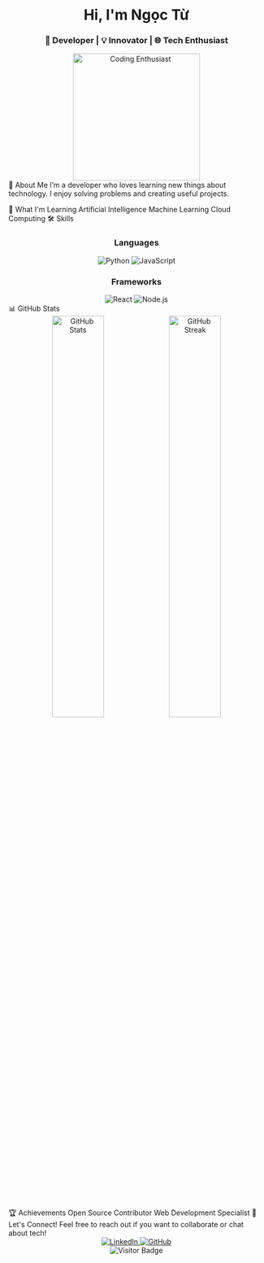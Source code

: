 <h1 align="center">Hi, I'm Ngọc Từ</h1> <h3 align="center">🚀 Developer | 💡 Innovator | 🌐 Tech Enthusiast</h3> <div align="center"> <img src="https://media.giphy.com/media/WUlplcMpOCEmTGBtBW/giphy.gif" width="250" height="250" alt="Coding Enthusiast"/> </div>
🌟 About Me
I’m a developer who loves learning new things about technology. I enjoy solving problems and creating useful projects.

🚀 What I'm Learning
Artificial Intelligence
Machine Learning
Cloud Computing
🛠️ Skills
<div align="center"> <h3>Languages</h3> <img src="https://img.shields.io/badge/Python-3776AB?style=for-the-badge&logo=python&logoColor=white" alt="Python"/> <img src="https://img.shields.io/badge/JavaScript-F7DF1E?style=for-the-badge&logo=javascript&logoColor=black" alt="JavaScript"/> <h3>Frameworks</h3> <img src="https://img.shields.io/badge/React-20232A?style=for-the-badge&logo=react&logoColor=61DAFB" alt="React"/> <img src="https://img.shields.io/badge/Node.js-339933?style=for-the-badge&logo=nodedotjs&logoColor=white" alt="Node.js"/> </div>
📊 GitHub Stats
<div align="center"> <img src="https://github-readme-stats.vercel.app/api?username=kenjiakira&show_icons=true&theme=radical" alt="GitHub Stats" width="45%"/> <img src="https://github-readme-streak-stats.herokuapp.com/?user=kenjiakira&theme=radical" alt="GitHub Streak" width="45%"/> </div>
🏆 Achievements
Open Source Contributor
Web Development Specialist
💬 Let's Connect!
Feel free to reach out if you want to collaborate or chat about tech!

<div align="center"> <a href="https://linkedin.com/in/akira-kenji-348557291" target="_blank"> <img src="https://img.shields.io/badge/LinkedIn-%230077B5.svg?style=for-the-badge&logo=linkedin&logoColor=white" alt="LinkedIn"/> </a> <a href="https://github.com/kenjiakira" target="_blank"> <img src="https://img.shields.io/badge/GitHub-%23121011.svg?style=for-the-badge&logo=github&logoColor=white" alt="GitHub"/> </a> </div> <div align="center"> <img src="https://visitor-badge.laobi.icu/badge?page_id=kenjiakira.kenjiakira" alt="Visitor Badge"/> </div>
